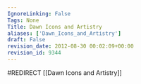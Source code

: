 ```yaml
---
IgnoreLinking: False
Tags: None
Title: Dawn Icons and Artistry
aliases: ['Dawn_Icons_and_Artistry']
draft: False
revision_date: 2012-08-30 00:02:09+00:00
revision_id: 9344
---
```


#REDIRECT [[Dawn Icons and Artistry]]